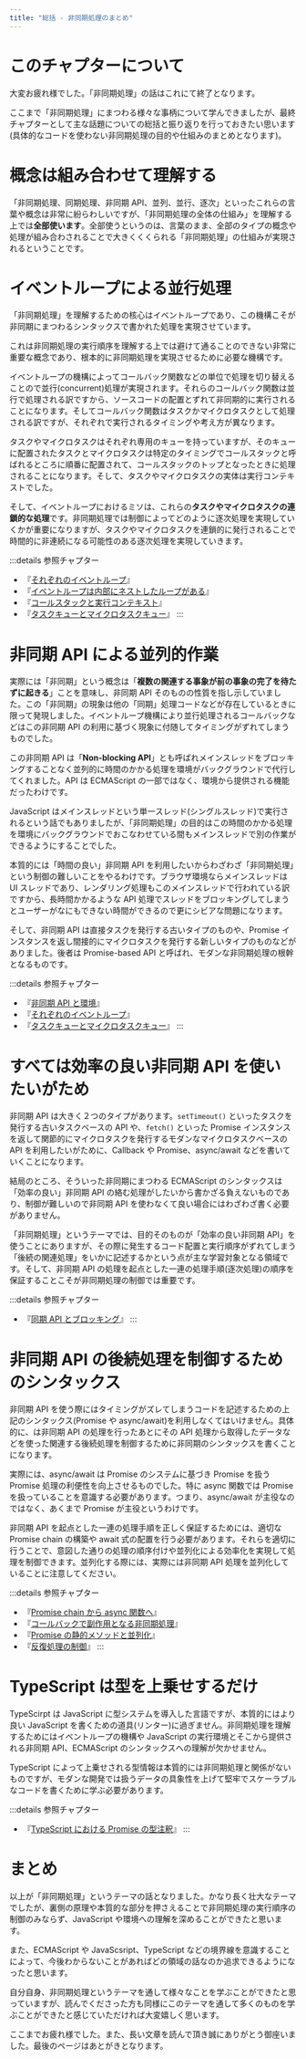 ```yaml
---
title: "総括 - 非同期処理のまとめ"
---
```


# このチャプターについて

大変お疲れ様でした。「非同期処理」の話はこれにて終了となります。

ここまで「非同期処理」にまつわる様々な事柄について学んできましたが、最終チャプターとして主な話題についての総括と振り返りを行っておきたい思います(具体的なコードを使わない非同期処理の目的や仕組みのまとめとなります)。

# 概念は組み合わせて理解する

「非同期処理、同期処理、非同期 API、並列、並行、逐次」といったこれらの言葉や概念は非常に紛らわしいですが、「非同期処理の全体の仕組み」を理解する上では**全部使います**。全部使うというのは、言葉のまま、全部のタイプの概念や処理が組み合わされることで大きくくくられる「非同期処理」の仕組みが実現されるということです。

# イベントループによる並行処理
「非同期処理」を理解するための核心はイベントループであり、この機構こそが非同期にまつわるシンタックスで書かれた処理を実現させています。

これは非同期処理の実行順序を理解する上では避けて通ることのできない非常に重要な概念であり、根本的に非同期処理を実現させるために必要な機構です。

イベントループの機構によってコールバック関数などの単位で処理を切り替えることので並行(concurrent)処理が実現されます。それらのコールバック関数は並行で処理される訳ですから、ソースコードの配置とずれて非同期的に実行されることになります。そしてコールバック関数はタスクかマイクロタスクとして処理される訳ですが、それぞれで実行されるタイミングや考え方が異なります。

タスクやマイクロタスクはそれぞれ専用のキューを持っていますが、そのキューに配置されたタスクとマイクロタスクは特定のタイミングでコールスタックと呼ばれるところに順番に配置されて、コールスタックのトップとなったときに処理されることになります。そして、タスクやマイクロタスクの実体は実行コンテキストでした。

そして、イベントループにおけるミソは、これらの**タスクやマイクロタスクの連鎖的な処理**です。非同期処理では制御によってどのように逐次処理を実現していくかが重要になりますが、タスクやマイクロタスクを連鎖的に発行されることで時間的に非連続になる可能性のある逐次処理を実現していきます。

:::details 参照チャプター
- 『[それぞれのイベントループ](c-epasync-what-event-loop)』
- 『[イベントループは内部にネストしたループがある](13-epasync-loop-is-nested)』
- 『[コールスタックと実行コンテキスト](b-epasync-callstack-execution-context)』
- 『[タスクキューとマイクロタスクキュー](d-epasync-task-microtask-queues)』
:::

# 非同期 API による並列的作業
実際には「非同期」という概念は「**複数の関連する事象が前の事象の完了を待たずに起きる**」ことを意味し、非同期 API そのものの性質を指し示していました。この「非同期」の現象は他の「同期」処理コードなどが存在しているときに限って発現しました。イベントループ機構により並行処理されるコールバックなどはこの非同期 API の利用に基づく現象に付随してタイミングがずれてしまうものでした。

この非同期 API は「**Non-blocking API**」とも呼ばれメインスレッドをブロッキングすることなく並列的に時間のかかる処理を環境がバックグラウンドで代行してくれました。API は ECMAScript の一部ではなく、環境から提供される機能だったわけです。

JavaScript はメインスレッドという単一スレッド(シングルスレッド)で実行されるという話でもありましたが、「非同期処理」の目的はこの時間のかかる処理を環境にバックグラウンドでおこなわせている間もメインスレッドで別の作業ができるようにすることでした。

本質的には「時間の良い」非同期 API を利用したいからわざわざ「非同期処理」という制御の難しいことをやるわけです。ブラウザ環境ならメインスレッドは UI スレッドであり、レンダリング処理もこのメインスレッドで行われている訳ですから、長時間かかるような API 処理でスレッドをブロッキングしてしまうとユーザーがなにもできない時間ができるので更にシビアな問題になります。

そして、非同期 API は直接タスクを発行する古いタイプのものや、Promise インスタンスを返し間接的にマイクロタスクを発行する新しいタイプのものなどがありました。後者は Promise-based API と呼ばれ、モダンな非同期処理の根幹となるものです。

:::details 参照チャプター
- 『[非同期 API と環境](f-epasync-asynchronous-apis)』
- 『[それぞれのイベントループ](c-epasync-what-event-loop)』
- 『[タスクキューとマイクロタスクキュー](d-epasync-task-microtask-queues)』
:::
# すべては効率の良い非同期 API を使いたいがため
非同期 API は大きく２つのタイプがあります。`setTimeout()` といったタスクを発行する古いタスクベースの API や、`fetch()` といった Promise インスタンスを返して関節的にマイクロタスクを発行するモダンなマイクロタスクベースの API を利用したいがために、Callback や Promise、async/await などを書いていくことになります。

結局のところ、そういった非同期にまつわる ECMAScript のシンタックスは「効率の良い」非同期 API の絡む処理がしたいから書かざる負えないものであり、制御が難しいので非同期 API を使わなくて良い場合にはわざわざ書く必要がありません。

「非同期処理」というテーマでは、目的そのものが「効率の良い非同期 API」を使うことにありますが、その際に発生するコード配置と実行順序がずれてしまう「後続の関連処理」をいかに記述するかという点が主な学習対象となる領域です。そして、非同期 API の処理を起点とした一連の処理手順(逐次処理)の順序を保証することこそが非同期処理の制御では重要です。

:::details 参照チャプター
- 『[同期 API とブロッキング](f-epasync-synchronus-apis)』
:::

# 非同期 API の後続処理を制御するためのシンタックス

非同期 API を使う際にはタイミングがズレてしまうコードを記述するための上記のシンタックス(Promise や async/await)を利用しなくてはいけません。具体的に、は非同期 API の処理を行ったあとにその API 処理から取得したデータなどを使った関連する後続処理を制御するために非同期のシンタックスを書くことになります。

実際には、async/await は Promise のシステムに基づき Promise を扱う Promise 処理の利便性を向上させるものでした。特に async 関数では Promise を扱っていることを意識する必要があります。つまり、async/await が主役なのではなく、あくまで Promise が主役というわけです。

非同期 API を起点とした一連の処理手順を正しく保証するためには、適切な Promise chain の構築や await 式の配置を行う必要があります。それらを適切に行うことで、意図した通りの処理の順序付けや並列化による効率化を実現して処理を制御できます。並列化する際には、実際には非同期 API 処理を並列化していることに注意してください。

:::details 参照チャプター
- 『[Promise chain から async 関数へ](14-epasync-chain-to-async-await)』
- 『[コールバックで副作用となる非同期処理](10-epasync-dont-use-side-effect)』
- 『[Promise の静的メソッドと並列化](17-epasync-static-method)』
- 『[反復処理の制御](19-epasync-async-loop)』
:::

# TypeScript は型を上乗せするだけ

TypeScirpt は JavaScript に型システムを導入した言語ですが、本質的にはより良い JavaScript を書くための道具(リンター)に過ぎません。非同期処理を理解するためにはイベントループの機構や JavaScript の実行環境とそこから提供される非同期 API、ECMAScript のシンタックスへの理解が欠かせません。

TypeScript によって上乗せされる型情報は本質的には非同期処理と関係がないものですが、モダンな開発では扱うデータの具象性を上げて堅牢でスケーラブルなコードを書くために学ぶ必要があります。

:::details 参照チャプター
- 『[TypeScript における Promise の型注釈](j-epasync-ts-promise-type-annotation)』
:::

# まとめ

以上が「非同期処理」というテーマの話となりました。かなり長く壮大なテーマでしたが、裏側の原理や本質的な部分を押さえることで非同期処理の実行順序の制御のみならず、JavaScript や環境への理解を深めることができたと思います。

また、ECMAScript や JavaScsript、TypeScript などの境界線を意識することによって、今後わからないことがあればどの領域の話なのか追求できるようになったと思います。

自分自身、非同期処理というテーマを通して様々なことを学ぶことができたと思っていますが、読んでくださった方も同様にこのテーマを通して多くのものを学ぶことができたと感じていただければ大変嬉しく思います。

ここまでお疲れ様でした。また、長い文章を読んで頂き誠にありがとう御座いました。最後のページはあとがきとなります。

